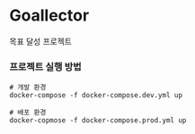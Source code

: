 # Goallector
목표 달성 프로젝트

### 프로젝트 실행 방법
```
# 개발 환경
docker-compose -f docker-compose.dev.yml up

# 배포 환경
docker-copmose -f docker-compose.prod.yml up
```